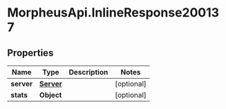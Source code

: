# MorpheusApi.InlineResponse200137

## Properties

Name | Type | Description | Notes
------------ | ------------- | ------------- | -------------
**server** | [**Server**](Server.md) |  | [optional] 
**stats** | **Object** |  | [optional] 


